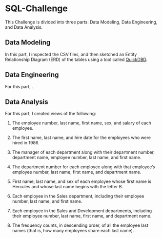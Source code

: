 # SQL-Challenge

This Challenge is divided into three parts: Data Modeling, Data Engineering, and Data Analysis.

## Data Modeling

In this part, I inspected the CSV files, and then sketched an Entity Relationship Diagram (ERD) of the tables using a tool called [QuickDBD](https://bootcampspot.instructure.com/courses/5831/assignments/79484?module_item_id=1251786#:~:text=a%20tool%20like-,QuickDBD,-Links%20to%20an).

## Data Engineering

For this part, .

## Data Analysis

For this part, I created views of the following:

1. The employee number, last name, first name, sex, and salary of each employee.

2. The first name, last name, and hire date for the employees who were hired in 1986.

3. The manager of each department along with their department number, department name, employee number, last name, and first name.

4. The department number for each employee along with that employee’s employee number, last name, first name, and department name.

5. First name, last name, and sex of each employee whose first name is Hercules and whose last name begins with the letter B.

6. Each employee in the Sales department, including their employee number, last name, and first name.

7. Each employee in the Sales and Development departments, including their employee number, last name, first name, and department name.

8. The frequency counts, in descending order, of all the employee last names (that is, how many employees share each last name).
